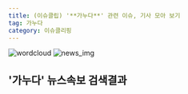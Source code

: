 ```yaml
---
title: (이슈클립) '**가누다**' 관련 이슈, 기사 모아 보기
tag: 가누다
category: 이슈클리핑
---
```

![wordcloud](https://s3.ap-northeast-2.amazonaws.com/lyrics101-wordcloud/2018-09-19-1537320298.png)
![news_img](https://user-images.githubusercontent.com/42597476/44507050-1206f400-a6e4-11e8-8d98-7ffbfebb353f.png)
## **'**가누다**'** 뉴스속보 검색결과

